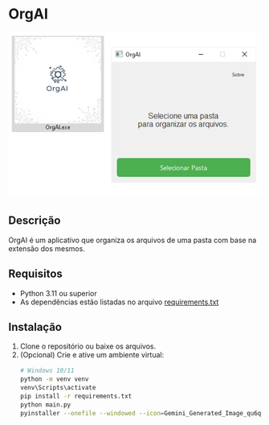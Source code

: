 <!-- filepath: /c:/Users/Pichau/Desktop/organize.AI/README.md -->
# OrgAI

![alt text](image.png)

## Descrição

OrgAI é um aplicativo que organiza os arquivos de uma pasta com base na extensão dos mesmos.

## Requisitos

- Python 3.11 ou superior  
- As dependências estão listadas no arquivo [requirements.txt](./requirements.txt)

## Instalação

1. Clone o repositório ou baixe os arquivos.
2. (Opcional) Crie e ative um ambiente virtual:
   ```bash
   # Windows 10/11
   python -m venv venv
   venv\Scripts\activate
   pip install -r requirements.txt
   python main.py
   pyinstaller --onefile --windowed --icon=Gemini_Generated_Image_qu6qzqu6qzqu6qzq.ico --add-data "Gemini_Generated_Image_qu6qzqu6qzqu6qzq.ico;." OrgAI.py
   ```